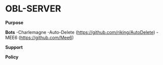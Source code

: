# OBL-SERVER

**Purpose**

**Bots**
-Charlemagne
-Auto-Delete (https://github.com/riking/AutoDelete)
-MEE6 (https://github.com/Mee6)

**Support**

**Policy**

